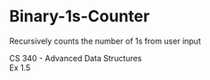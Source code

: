 # Binary-1s-Counter
Recursively counts the number of 1s from user input

CS 340 - Advanced Data Structures  
Ex 1.5
